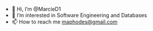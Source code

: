 - 👋 Hi, I’m @MarcieD1
- 👀 I’m interested in Software Engineering and Databases 
- 📫 How to reach me maphodes@gmail.com

<!---
MarcieD1/MarcieD1 is a ✨ special ✨ repository because its `README.md` (this file) appears on your GitHub profile.
You can click the Preview link to take a look at your changes.
--->
